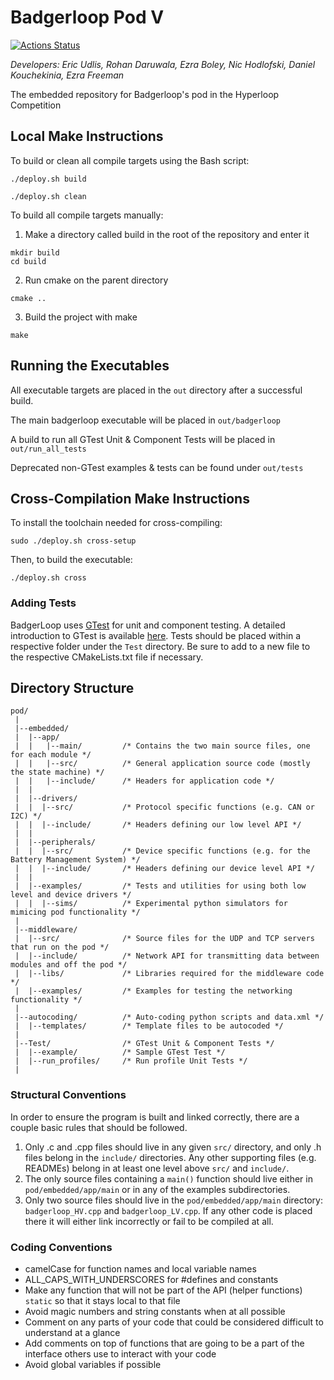 # Badgerloop Pod V

[![Actions Status](https://github.com/badgerloop-software/pod-embedded/workflows/CI/badge.svg)](https://github.com/badgerloop-software/pod-embedded/actions)

*Developers: Eric Udlis, Rohan Daruwala, Ezra Boley, Nic Hodlofski, Daniel Kouchekinia, Ezra Freeman*

The embedded repository for Badgerloop's pod in the Hyperloop Competition

## Local Make Instructions

To build or clean all compile targets using the Bash script:

```
./deploy.sh build
```

```
./deploy.sh clean
```

To build all compile targets manually:

1) Make a directory called build in the root of the repository and enter it

```
mkdir build
cd build
```

2) Run cmake on the parent directory 

```
cmake ..
```

3) Build the project with make

```
make
```

## Running the Executables

All executable targets are placed in the `out` directory after a successful build.

The main badgerloop executable will be placed in `out/badgerloop`

A build to run all GTest Unit & Component Tests will be placed in `out/run_all_tests`

Deprecated non-GTest examples & tests can be found under `out/tests`

## Cross-Compilation Make Instructions

To install the toolchain needed for cross-compiling:

```
sudo ./deploy.sh cross-setup
```

Then, to build the executable:

```
./deploy.sh cross
```


### Adding Tests

BadgerLoop uses [GTest](https://github.com/google/googletest) for unit and component testing. A detailed introduction to GTest is available [here](https://github.com/google/googletest/blob/master/googletest/docs/primer.md). Tests should be placed within a respective folder under the `Test` directory. Be sure to add to a new file to the respective CMakeLists.txt file if necessary.

## Directory Structure
```
pod/
 |
 |--embedded/
 |  |--app/          
 |  |   |--main/         /* Contains the two main source files, one for each module */
 |  |   |--src/          /* General application source code (mostly the state machine) */
 |  |   |--include/      /* Headers for application code */
 |  |
 |  |--drivers/
 |  |  |--src/           /* Protocol specific functions (e.g. CAN or I2C) */
 |  |  |--include/       /* Headers defining our low level API */
 |  |
 |  |--peripherals/     
 |  |  |--src/           /* Device specific functions (e.g. for the Battery Management System) */
 |  |  |--include/       /* Headers defining our device level API */
 |  |
 |  |--examples/         /* Tests and utilities for using both low level and device drivers */
 |  |  |--sims/          /* Experimental python simulators for mimicing pod functionality */
 |  
 |--middleware/
 |  |--src/              /* Source files for the UDP and TCP servers that run on the pod */
 |  |--include/          /* Network API for transmitting data between modules and off the pod */
 |  |--libs/             /* Libraries required for the middleware code */
 |  |--examples/         /* Examples for testing the networking functionality */
 | 
 |--autocoding/          /* Auto-coding python scripts and data.xml */
 |  |--templates/        /* Template files to be autocoded */
 |
 |--Test/                /* GTest Unit & Component Tests */
 |  |--example/          /* Sample GTest Test */
 |  |--run_profiles/     /* Run profile Unit Tests */
 |
 ```
 
 ### Structural Conventions
 
 In order to ensure the program is built and linked correctly, there are a couple basic rules that should be followed. 
 
  1. Only .c and .cpp files should live in any given `src/` directory, and only .h files belong in the `include/` directories. Any other supporting files (e.g. READMEs) belong in at least one level above `src/` and `include/`. 
  2. The only source files containing a `main()` function should live either in `pod/embedded/app/main` or in any of the examples subdirectories. 
  3. Only two source files should live in the `pod/embedded/app/main` directory: `badgerloop_HV.cpp` and `badgerloop_LV.cpp`. If any other code is placed there it will either link incorrectly or fail to be compiled at all.
  
### Coding Conventions

- camelCase for function names and local variable names
- ALL_CAPS_WITH_UNDERSCORES for #defines and constants
- Make any function that will not be part of the API (helper functions) `static` so that it stays local to that file
- Avoid magic numbers and string constants when at all possible
- Comment on any parts of your code that could be considered difficult to understand at a glance
- Add comments on top of functions that are going to be a part of the interface others use to interact with your code
- Avoid global variables if possible
